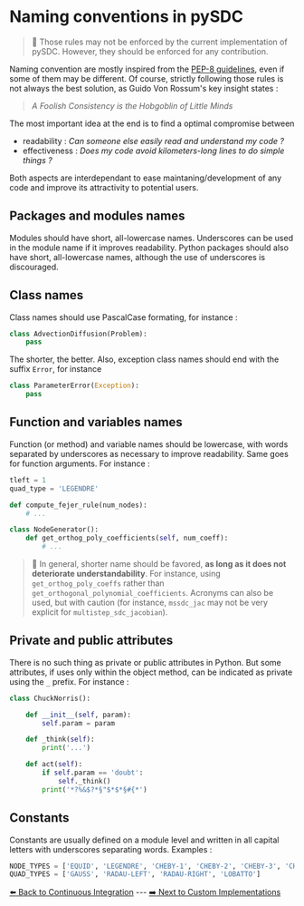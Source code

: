 # Naming conventions in pySDC

> :scroll: Those rules may not be enforced by the current implementation of pySDC. However, they should be enforced for any contribution.

Naming convention are mostly inspired from the [PEP-8 guidelines](https://peps.python.org/pep-0008/), even if some of them may be different. Of course, strictly following those rules is not always the best solution, as Guido Von Rossum's key insight states :

> _A Foolish Consistency is the Hobgoblin of Little Minds_

The most important idea at the end is to find a optimal compromise between

- readability : _Can someone else easily read and understand my code ?_
- effectiveness : _Does my code avoid kilometers-long lines to do simple things ?_

Both aspects are interdependant to ease maintaning/development of any code and improve its attractivity to potential users.

## Packages and modules names

Modules should have short, all-lowercase names. Underscores can be used in the module name if it improves readability. Python packages should also have short, all-lowercase names, although the use of underscores is discouraged.

## Class names

Class names should use PascalCase formating, for instance :

```python
class AdvectionDiffusion(Problem):
    pass
```

The shorter, the better. Also, exception class names should end with the suffix `Error`, for instance

```python
class ParameterError(Exception):
    pass
```

## Function and variables names

Function (or method) and variable names should be lowercase, with words separated by underscores as necessary to improve readability.
Same goes for function arguments. For instance :

```python
tleft = 1
quad_type = 'LEGENDRE'

def compute_fejer_rule(num_nodes):
    # ...

class NodeGenerator():
    def get_orthog_poly_coefficients(self, num_coeff):
        # ...
```

> :bell: In general, shorter name should be favored, **as long as it does not deteriorate understandability**. For instance, using `get_orthog_poly_coeffs` rather than `get_orthogonal_polynomial_coefficients`. Acronyms can also be used, but with caution (for instance, `mssdc_jac` may not be very explicit for `multistep_sdc_jacobian`).

## Private and public attributes

There is no such thing as private or public attributes in Python. But some attributes, if uses only within the object method, can be indicated as private using the `_` prefix. For instance :

```python
class ChuckNorris():

    def __init__(self, param):
        self.param = param

    def _think(self):
        print('...')

    def act(self):
        if self.param == 'doubt':
            self._think()
        print('*?%&$?*§"$*$*§#{*')
```

## Constants

Constants are usually defined on a module level and written in all capital letters with underscores separating words.
Examples :

```python
NODE_TYPES = ['EQUID', 'LEGENDRE', 'CHEBY-1', 'CHEBY-2', 'CHEBY-3', 'CHEBY-4']
QUAD_TYPES = ['GAUSS', 'RADAU-LEFT', 'RADAU-RIGHT', 'LOBATTO']
```

[:arrow_left: Back to Continuous Integration](./02_continuous_integration.md) ---
[:arrow_right: Next to Custom Implementations](./04_custom_implementations.md)